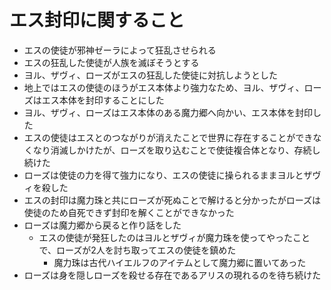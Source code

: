 # エス封印に関すること
- エスの使徒が邪神ゼーラによって狂乱させられる
- エスの狂乱した使徒が人族を滅ぼそうとする
- ヨル、ザヴィ、ローズがエスの狂乱した使徒に対抗しようとした
- 地上ではエスの使徒のほうがエス本体より強力なため、ヨル、ザヴィ、ローズはエス本体を封印することにした
- ヨル、ザヴィ、ローズはエス本体のある魔力郷へ向かい、エス本体を封印した
- エスの使徒はエスとのつながりが消えたことで世界に存在することができなくなり消滅しかけたが、ローズを取り込むことで使徒複合体となり、存続し続けた
- ローズは使徒の力を得て強力になり、エスの使徒に操られるままヨルとザヴィを殺した
- エスの封印は魔力珠と共にローズが死ぬことで解けると分かったがローズは使徒のため自死できず封印を解くことができなかった
- ローズは魔力郷から戻ると作り話をした
  - エスの使徒が発狂したのはヨルとザヴィが魔力珠を使ってやったことで、ローズが2人を討ち取ってエスの使徒を鎮めた
    - 魔力珠は古代ハイエルフのアイテムとして魔力郷に置いてあった
- ローズは身を隠しローズを殺せる存在であるアリスの現れるのを待ち続けた
